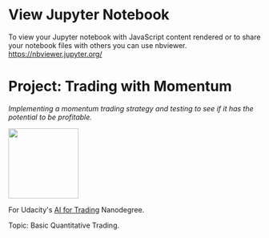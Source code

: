 # View Jupyter Notebook
To view your Jupyter notebook with JavaScript content rendered or to share your notebook files with others you can use nbviewer. https://nbviewer.jupyter.org/


# Project: Trading with Momentum
*Implementing a momentum trading strategy and testing to see if it has the potential to be profitable.*

<img src="https://github.com/jamesdellinger/ai_for_trading_nanodegree_trading_with_momentum_project/blob/master/aitndlogo.png" height="140">

For Udacity's [AI for Trading](https://www.udacity.com/course/ai-for-trading--nd880) Nanodegree.

Topic: Basic Quantitative Trading.
